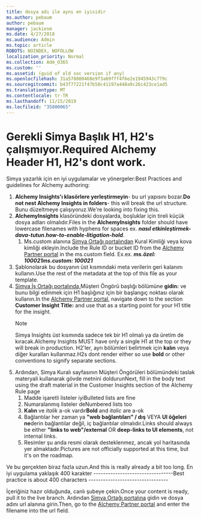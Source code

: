 ```yaml
---
title: dosya adı ile aynı en iyisidir
ms.author: pebaum
author: pebaum
manager: jackiesm
ms.date: 4/27/2018
ms.audience: Admin
ms.topic: article
ROBOTS: NOINDEX, NOFOLLOW
localization_priority: Normal
ms.collection: Adm_O365
ms.custom: ''
ms.assetid: (guid of old soc version if any)
ms.openlocfilehash: 31a578800468e9f3a69fff4f6e2e1945943c779c
ms.sourcegitcommit: b43f77221f47b50c41197a448a9c26c423ce1ad5
ms.translationtype: MT
ms.contentlocale: tr-TR
ms.lasthandoff: 11/15/2019
ms.locfileid: "35800065"
---
```

# <a name="required-alchemy-header-h1-h2s-dont-work"></a><span data-ttu-id="083ac-102">Gerekli Simya Başlık H1, H2's çalışmıyor.</span><span class="sxs-lookup"><span data-stu-id="083ac-102">Required Alchemy Header H1, H2's dont work.</span></span>
<span data-ttu-id="083ac-103">Simya yazarlık için en iyi uygulamalar ve yönergeler:</span><span class="sxs-lookup"><span data-stu-id="083ac-103">Best Practices and guidelines for Alchemy authoring:</span></span>

1. <span data-ttu-id="083ac-104">**Alchemy Insights'ı klasörlere yerleştirmeyin**- bu url yapısını bozar.</span><span class="sxs-lookup"><span data-stu-id="083ac-104">**Do not nest Alchemy Insights in folders**- this will break the url structure.</span></span> <span data-ttu-id="083ac-105">Bunu düzeltmeye çalışıyoruz.</span><span class="sxs-lookup"><span data-stu-id="083ac-105">We're looking into fixing this.</span></span>
1. <span data-ttu-id="083ac-106">**AlchemyInsights** klasöründeki dosyalarda, boşluklar için tireli küçük dosya adları olmalıdır.</span><span class="sxs-lookup"><span data-stu-id="083ac-106">Files in the **AlchemyInsights** folder should have lowercase filenames with hyphens for spaces ex.</span></span> <span data-ttu-id="083ac-107">***nasıl etkinleştirmek-dava-tutun***.</span><span class="sxs-lookup"><span data-stu-id="083ac-107">***how-to-enable-litigation-hold***.</span></span>
    1. <span data-ttu-id="083ac-108">Ms.custom alanına [Simya Ortağı portalından](https://alchemyportal.azurewebsites.net) Kural Kimliği veya kova kimliği ekleyin.</span><span class="sxs-lookup"><span data-stu-id="083ac-108">Include the Rule ID or bucket ID from the [Alchemy Partner portal](https://alchemyportal.azurewebsites.net) in the ms.custom field.</span></span> <span data-ttu-id="083ac-109">Ex.</span><span class="sxs-lookup"><span data-stu-id="083ac-109">ex.</span></span> <span data-ttu-id="083ac-110">***ms.özel: 100021***</span><span class="sxs-lookup"><span data-stu-id="083ac-110">***ms.custom: 100021***</span></span>
1. <span data-ttu-id="083ac-111">Şablonolarak bu dosyanın üst kısmındaki meta verilerin geri kalanını kullanın.</span><span class="sxs-lookup"><span data-stu-id="083ac-111">Use the rest of the metadata at the top of this file as your template.</span></span>
1. <span data-ttu-id="083ac-112">[Simya İş Ortağı portalında,](https://alchemyportal.azurewebsites.net)Müşteri Öngörü başlığı bölümüne **gidin:** ve bunu bilgi edinmek için H1 başlığınız için bir başlangıç noktası olarak kullanın.</span><span class="sxs-lookup"><span data-stu-id="083ac-112">In the [Alchemy Partner portal](https://alchemyportal.azurewebsites.net), navigate down to the section **Customer Insight Title:** and use that as a starting point for your H1 title for the insight.</span></span> 
    > [!NOTE]
    > <span data-ttu-id="083ac-113">Simya Insights üst kısmında sadece tek bir H1 olmalı ya da üretim de kıracak.</span><span class="sxs-lookup"><span data-stu-id="083ac-113">Alchemy Insights MUST have only a single H1 at the top or they will break in production.</span></span> <span data-ttu-id="083ac-114">H2'ler, ayrı bölümleri belirtmek için **kalın** veya diğer kuralları kullanmaz.</span><span class="sxs-lookup"><span data-stu-id="083ac-114">H2s dont render either so use **bold** or other conventions to signify separate sections.</span></span>
1. <span data-ttu-id="083ac-115">Ardından, Simya Kuralı sayfasının Müşteri Öngörüleri bölümündeki taslak materyali kullanarak gövde metnini doldurun</span><span class="sxs-lookup"><span data-stu-id="083ac-115">Next, fill in the body text using the draft material in the Customer Insights section of the Alchemy Rule page</span></span>
    1. <span data-ttu-id="083ac-116">Madde işaretli listeler iyi</span><span class="sxs-lookup"><span data-stu-id="083ac-116">Bulleted lists are fine</span></span>
    1. <span data-ttu-id="083ac-117">Numaralanmış listeler de</span><span class="sxs-lookup"><span data-stu-id="083ac-117">Numbered lists too</span></span>
    1. <span data-ttu-id="083ac-118">**Kalın** ve *italik* a-ok vardır</span><span class="sxs-lookup"><span data-stu-id="083ac-118">**Bold** and *italic* are a-ok</span></span>
    1. <span data-ttu-id="083ac-119">Bağlantılar her zaman ya **"web bağlantıları" / dış** VEYA **UI öğeleri ne**derin bağlantılar değil, iç bağlantılar olmalıdır.</span><span class="sxs-lookup"><span data-stu-id="083ac-119">Links should always be either **"links to web"/external** OR **deep-links to UI elements**, not internal links.</span></span>
    1. <span data-ttu-id="083ac-120">Resimler şu anda resmi olarak desteklenmez, ancak yol haritasında yer almaktadır.</span><span class="sxs-lookup"><span data-stu-id="083ac-120">Pictures are not officially supported at this time, but it's on the roadmap.</span></span>

<span data-ttu-id="083ac-121">Ve bu gerçekten biraz fazla uzun.</span><span class="sxs-lookup"><span data-stu-id="083ac-121">And this is really already a bit too long.</span></span> <span data-ttu-id="083ac-122">En iyi uygulama yaklaşık 400 karakter ---------------------------------</span><span class="sxs-lookup"><span data-stu-id="083ac-122">Best practice is about 400 characters ---------------------------------</span></span>

<span data-ttu-id="083ac-123">İçeriğiniz hazır olduğunda, canlı şubeye çekin.</span><span class="sxs-lookup"><span data-stu-id="083ac-123">Once your content is ready, pull it to the live branch.</span></span> <span data-ttu-id="083ac-124">Ardından [Simya Ortağı portalına](https://alchemyportal.azurewebsites.net) gidin ve dosya adını url alanına girin.</span><span class="sxs-lookup"><span data-stu-id="083ac-124">Then, go to the [Alchemy Partner portal](https://alchemyportal.azurewebsites.net) and enter the filename into the url field.</span></span> 